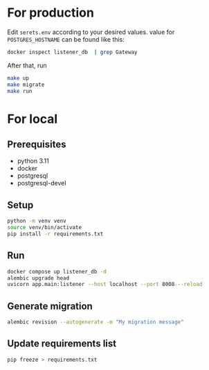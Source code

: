 # For production

Edit `serets.env` according to your desired values. value for `POSTGRES_HOSTNAME` can be found like this:

```bash
docker inspect listener_db  | grep Gateway
```

After that, run

```bash
make up
make migrate
make run
```

# For local

## Prerequisites

- python 3.11
- docker
- postgresql
- postgresql-devel

## Setup

```bash
python -m venv venv
source venv/bin/activate
pip install -r requirements.txt
```

## Run

```bash
docker compose up listener_db -d
alembic upgrade head
uvicorn app.main:listener --host localhost --port 8008 --reload
```

## Generate migration

```bash
alembic revision --autogenerate -m "My migration message"
```

## Update requirements list

```bash
pip freeze > requirements.txt
```

